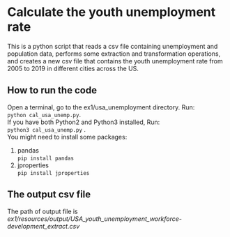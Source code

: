 # Calculate the youth unemployment rate #

This is a python script that reads a csv file containing unemployment
and population data, performs some extraction and transformation operations,
and creates a new csv file that contains the youth unemployment rate
from 2005 to 2019 in different cities across the US.


## How to run the code

Open a terminal, go to the ex1/usa_unemployment directory. Run:<br>
`python cal_usa_unemp.py`. <br>
If you have both Python2 and Python3 installed, Run: <br>
`python3 cal_usa_unemp.py` .<br>
You might need to install some packages: <p>
1. pandas <br>
`pip install pandas`
2. jproperties <br>
`pip install jproperties`

## The output csv file

The path of output file is <br>  *ex1/resources/output/USA_youth_unemployment_workforce-development_extract.csv*


